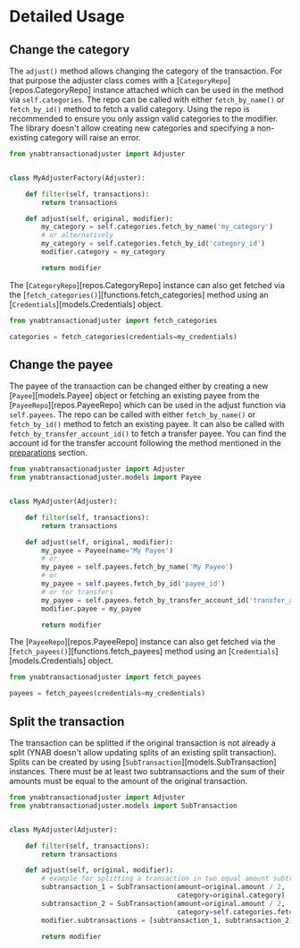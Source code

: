 # Detailed Usage
## Change the category
The `adjust()` method allows changing the category of the transaction. For that purpose the adjuster class comes with a 
[`CategoryRepo`][repos.CategoryRepo] instance attached which can be used in the method via `self.categories`. The repo 
can be called with either `fetch_by_name()` or `fetch_by_id()` method to fetch a valid category. Using the repo is 
recommended to ensure you only assign valid categories to the modifier. The library doesn't allow creating new 
categories and specifying a non-existing category will raise an error.

```py
from ynabtransactionadjuster import Adjuster


class MyAdjusterFactory(Adjuster):

	def filter(self, transactions):
		return transactions

	def adjust(self, original, modifier):
		my_category = self.categories.fetch_by_name('my_category')
		# or alternatively
		my_category = self.categories.fetch_by_id('category_id')
		modifier.category = my_category

		return modifier
```
The [`CategoryRepo`][repos.CategoryRepo] instance can also get fetched via the [`fetch_categories()`][functions.fetch_categories] 
method using an [`Credentials`][models.Credentials] object.
```py
from ynabtransactionadjuster import fetch_categories

categories = fetch_categories(credentials=my_credentials)
```

## Change the payee
The payee of the transaction can be changed either by creating a new [`Payee`][models.Payee] object or fetching an
existing payee from the [`PayeeRepo`][repos.PayeeRepo] which can be used in the adjust function via `self.payees`. The 
repo can be called with either `fetch_by_name()` or `fetch_by_id()` method to fetch an existing payee. It can also be 
called with `fetch_by_transfer_account_id()` to fetch a transfer payee. You can find the account id for the transfer 
account following the method mentioned in the [preparations](#preparations) section.

```py
from ynabtransactionadjuster import Adjuster
from ynabtransactionadjuster.models import Payee


class MyAdjuster(Adjuster):

	def filter(self, transactions):
		return transactions

	def adjust(self, original, modifier):
		my_payee = Payee(name='My Payee')
		# or 
		my_payee = self.payees.fetch_by_name('My Payee')
		# or 
		my_payee = self.payees.fetch_by_id('payee_id')
		# or for transfers
		my_payee = self.payees.fetch_by_transfer_account_id('transfer_account_id')
		modifier.payee = my_payee

		return modifier
```
The [`PayeeRepo`][repos.PayeeRepo] instance can also get fetched via the [`fetch_payees()`][functions.fetch_payees] 
method using an [`Credentials`][models.Credentials] object.

```py
from ynabtransactionadjuster import fetch_payees

payees = fetch_payees(credentials=my_credentials)
```

## Split the transaction
The transaction can be splitted if the original transaction is not already a split (YNAB doesn't allow updating splits 
of an existing split transaction). Splits can be created by using [`SubTransaction`][models.SubTransaction] instances.
There must be at least two subtransactions and the sum of their amounts must be equal to the amount of the original 
transaction.

```py
from ynabtransactionadjuster import Adjuster
from ynabtransactionadjuster.models import SubTransaction


class MyAdjuster(Adjuster):

	def filter(self, transactions):
		return transactions

	def adjust(self, original, modifier):
		# example for splitting a transaction in two equal amount subtransactions with different categories 
		subtransaction_1 = SubTransaction(amount=original.amount / 2,
										  category=original.category)
		subtransaction_2 = SubTransaction(amount=original.amount / 2,
										  category=self.categories.fetch_by_name('My 2nd Category'))
		modifier.subtransactions = [subtransaction_1, subtransaction_2]

		return modifier
```


